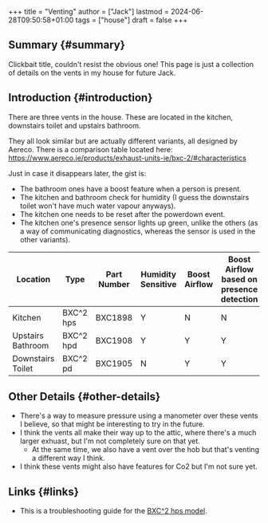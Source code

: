 +++
title = "Venting"
author = ["Jack"]
lastmod = 2024-06-28T09:50:58+01:00
tags = ["house"]
draft = false
+++

## Summary {#summary}

Clickbait title, couldn't resist the obvious one! This page is just a collection of details on the vents in my house for future Jack.


## Introduction {#introduction}

There are three vents in the house. These are located in the kitchen, downstairs toilet and upstairs bathroom.

They all look similar but are actually different variants, all designed by Aereco.
There is a comparison table located here: <https://www.aereco.ie/products/exhaust-units-ie/bxc-2/#characteristics>

Just in case it disappears later, the gist is:

-   The bathroom ones have a boost feature when a person is present.
-   The kitchen and bathroom check for humidity (I guess the downstairs toilet won't have much water vapour anyways).
-   The kitchen one needs to be reset after the powerdown event.
-   The kitchen one's presence sensor lights up green, unlike the others (as a way of communicating diagnostics, whereas the sensor is used in the other variants).

| Location          | Type      | Part Number | Humidity Sensitive | Boost Airflow | Boost Airflow based on presence detection |
|-------------------|-----------|-------------|--------------------|---------------|-------------------------------------------|
| Kitchen           | BXC^2 hps | BXC1898     | Y                  | N             | N                                         |
| Upstairs Bathroom | BXC^2 hpd | BXC1908     | Y                  | Y             | Y                                         |
| Downstairs Toilet | BXC^2 pd  | BXC1905     | N                  | Y             | Y                                         |


## Other Details {#other-details}

-   There's a way to measure pressure using a manometer over these vents I believe, so that might be interesting to try in the future.
-   I think the vents all make their way up to the attic, where there's a much larger exhuast, but I'm not completely sure on that yet.
    -   At the same time, we also have a vent over the hob but that's venting a different way I think.
-   I think these vents might also have features for Co2 but I'm not sure yet.


## Links {#links}

-   This is a troubleshooting guide for the [BXC^2 hps model](/bxchps-beeping-troubleshooting-noise.pdf).
